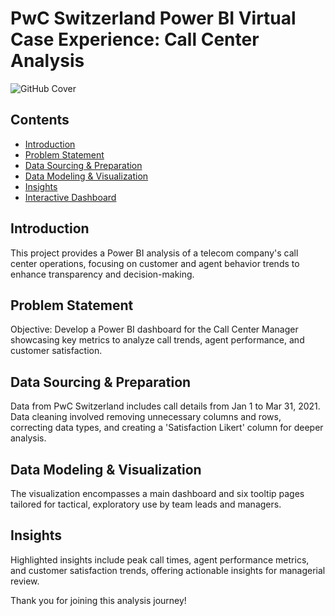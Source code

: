 # PwC Switzerland Power BI Virtual Case Experience: Call Center Analysis

![GitHub Cover](https://user-images.githubusercontent.com/100661121/233259968-0c733411-1ce8-467b-ad94-a66a09e58bd8.png)

## Contents
- [Introduction](#introduction)
- [Problem Statement](#problem-statement)
- [Data Sourcing & Preparation](#data-sourcing--preparation)
- [Data Modeling & Visualization](#data-modeling--visualization)
- [Insights](#insights)
- [Interactive Dashboard](#interactive-dashboard)

## Introduction
This project provides a Power BI analysis of a telecom company's call center operations, focusing on customer and agent behavior trends to enhance transparency and decision-making.

## Problem Statement
Objective: Develop a Power BI dashboard for the Call Center Manager showcasing key metrics to analyze call trends, agent performance, and customer satisfaction.

## Data Sourcing & Preparation
Data from PwC Switzerland includes call details from Jan 1 to Mar 31, 2021. Data cleaning involved removing unnecessary columns and rows, correcting data types, and creating a 'Satisfaction Likert' column for deeper analysis.

## Data Modeling & Visualization
The visualization encompasses a main dashboard and six tooltip pages tailored for tactical, exploratory use by team leads and managers.

## Insights
Highlighted insights include peak call times, agent performance metrics, and customer satisfaction trends, offering actionable insights for managerial review.


Thank you for joining this analysis journey!
